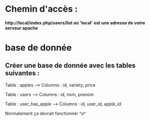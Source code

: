 # Chemin d'accès :
#### http://local/index.php/users/list où 'local' est une adresse de votre serveur apache

# base de donnée
## Créer une base de donnée avec les tables suivantes : 

Table : apples -->
Columns : id, variety, price

Table : users -->
Columns : id, nom, prenom

Table : user_has_apple -->
Columns : id, user_id, apple_id

Normalement ça devrait fonctionner ^o^